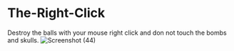 # The-Right-Click


Destroy the balls with your mouse right click and don not touch the bombs and skulls.
![Screenshot (44)](https://github.com/SibasisRath/The-Right-Click/assets/57254317/f0f414a3-b2b8-47c0-bb67-d04e4b9f44d0)
